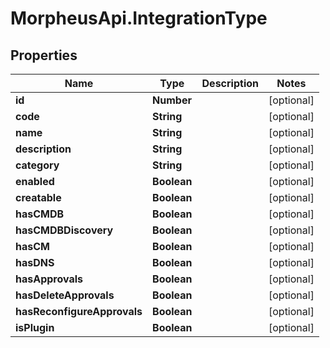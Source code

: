 # MorpheusApi.IntegrationType

## Properties

Name | Type | Description | Notes
------------ | ------------- | ------------- | -------------
**id** | **Number** |  | [optional] 
**code** | **String** |  | [optional] 
**name** | **String** |  | [optional] 
**description** | **String** |  | [optional] 
**category** | **String** |  | [optional] 
**enabled** | **Boolean** |  | [optional] 
**creatable** | **Boolean** |  | [optional] 
**hasCMDB** | **Boolean** |  | [optional] 
**hasCMDBDiscovery** | **Boolean** |  | [optional] 
**hasCM** | **Boolean** |  | [optional] 
**hasDNS** | **Boolean** |  | [optional] 
**hasApprovals** | **Boolean** |  | [optional] 
**hasDeleteApprovals** | **Boolean** |  | [optional] 
**hasReconfigureApprovals** | **Boolean** |  | [optional] 
**isPlugin** | **Boolean** |  | [optional] 


